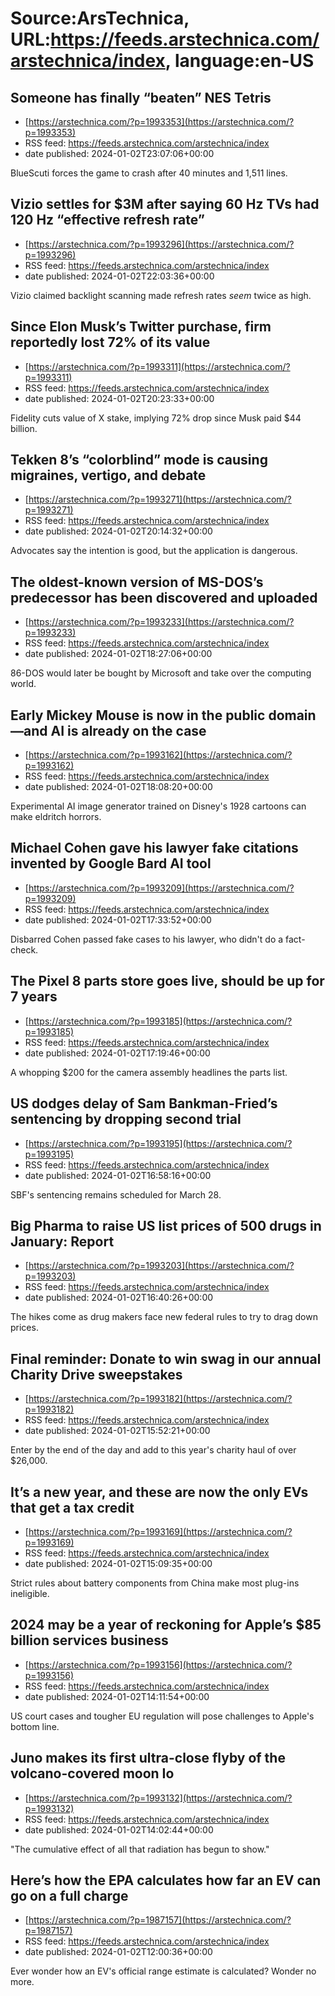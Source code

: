 # Source:ArsTechnica, URL:https://feeds.arstechnica.com/arstechnica/index, language:en-US

## Someone has finally “beaten” NES Tetris
 - [https://arstechnica.com/?p=1993353](https://arstechnica.com/?p=1993353)
 - RSS feed: https://feeds.arstechnica.com/arstechnica/index
 - date published: 2024-01-02T23:07:06+00:00

BlueScuti forces the game to crash after 40 minutes and 1,511 lines.

## Vizio settles for $3M after saying 60 Hz TVs had 120 Hz “effective refresh rate”
 - [https://arstechnica.com/?p=1993296](https://arstechnica.com/?p=1993296)
 - RSS feed: https://feeds.arstechnica.com/arstechnica/index
 - date published: 2024-01-02T22:03:36+00:00

Vizio claimed backlight scanning made refresh rates <em>seem</em> twice as high.

## Since Elon Musk’s Twitter purchase, firm reportedly lost 72% of its value
 - [https://arstechnica.com/?p=1993311](https://arstechnica.com/?p=1993311)
 - RSS feed: https://feeds.arstechnica.com/arstechnica/index
 - date published: 2024-01-02T20:23:33+00:00

Fidelity cuts value of X stake, implying 72% drop since Musk paid $44 billion.

## Tekken 8’s “colorblind” mode is causing migraines, vertigo, and debate
 - [https://arstechnica.com/?p=1993271](https://arstechnica.com/?p=1993271)
 - RSS feed: https://feeds.arstechnica.com/arstechnica/index
 - date published: 2024-01-02T20:14:32+00:00

Advocates say the intention is good, but the application is dangerous.

## The oldest-known version of MS-DOS’s predecessor has been discovered and uploaded
 - [https://arstechnica.com/?p=1993233](https://arstechnica.com/?p=1993233)
 - RSS feed: https://feeds.arstechnica.com/arstechnica/index
 - date published: 2024-01-02T18:27:06+00:00

86-DOS would later be bought by Microsoft and take over the computing world.

## Early Mickey Mouse is now in the public domain—and AI is already on the case
 - [https://arstechnica.com/?p=1993162](https://arstechnica.com/?p=1993162)
 - RSS feed: https://feeds.arstechnica.com/arstechnica/index
 - date published: 2024-01-02T18:08:20+00:00

Experimental AI image generator trained on Disney's 1928 cartoons can make eldritch horrors.

## Michael Cohen gave his lawyer fake citations invented by Google Bard AI tool
 - [https://arstechnica.com/?p=1993209](https://arstechnica.com/?p=1993209)
 - RSS feed: https://feeds.arstechnica.com/arstechnica/index
 - date published: 2024-01-02T17:33:52+00:00

Disbarred Cohen passed fake cases to his lawyer, who didn't do a fact-check.

## The Pixel 8 parts store goes live, should be up for 7 years
 - [https://arstechnica.com/?p=1993185](https://arstechnica.com/?p=1993185)
 - RSS feed: https://feeds.arstechnica.com/arstechnica/index
 - date published: 2024-01-02T17:19:46+00:00

A whopping $200 for the camera assembly headlines the parts list.

## US dodges delay of Sam Bankman-Fried’s sentencing by dropping second trial
 - [https://arstechnica.com/?p=1993195](https://arstechnica.com/?p=1993195)
 - RSS feed: https://feeds.arstechnica.com/arstechnica/index
 - date published: 2024-01-02T16:58:16+00:00

SBF's sentencing remains scheduled for March 28.

## Big Pharma to raise US list prices of 500 drugs in January: Report
 - [https://arstechnica.com/?p=1993203](https://arstechnica.com/?p=1993203)
 - RSS feed: https://feeds.arstechnica.com/arstechnica/index
 - date published: 2024-01-02T16:40:26+00:00

The hikes come as drug makers face new federal rules to try to drag down prices.

## Final reminder: Donate to win swag in our annual Charity Drive sweepstakes
 - [https://arstechnica.com/?p=1993182](https://arstechnica.com/?p=1993182)
 - RSS feed: https://feeds.arstechnica.com/arstechnica/index
 - date published: 2024-01-02T15:52:21+00:00

Enter by the end of the day and add to this year's charity haul of over $26,000.

## It’s a new year, and these are now the only EVs that get a tax credit
 - [https://arstechnica.com/?p=1993169](https://arstechnica.com/?p=1993169)
 - RSS feed: https://feeds.arstechnica.com/arstechnica/index
 - date published: 2024-01-02T15:09:35+00:00

Strict rules about battery components from China make most plug-ins ineligible.

## 2024 may be a year of reckoning for Apple’s $85 billion services business
 - [https://arstechnica.com/?p=1993156](https://arstechnica.com/?p=1993156)
 - RSS feed: https://feeds.arstechnica.com/arstechnica/index
 - date published: 2024-01-02T14:11:54+00:00

US court cases and tougher EU regulation will pose challenges to Apple's bottom line.

## Juno makes its first ultra-close flyby of the volcano-covered moon Io
 - [https://arstechnica.com/?p=1993132](https://arstechnica.com/?p=1993132)
 - RSS feed: https://feeds.arstechnica.com/arstechnica/index
 - date published: 2024-01-02T14:02:44+00:00

"The cumulative effect of all that radiation has begun to show."

## Here’s how the EPA calculates how far an EV can go on a full charge
 - [https://arstechnica.com/?p=1987157](https://arstechnica.com/?p=1987157)
 - RSS feed: https://feeds.arstechnica.com/arstechnica/index
 - date published: 2024-01-02T12:00:36+00:00

Ever wonder how an EV's official range estimate is calculated? Wonder no more.

